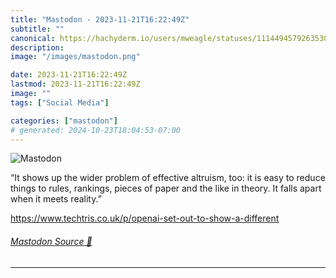 ```yaml
---
title: "Mastodon - 2023-11-21T16:22:49Z"
subtitle: ""
canonical: https://hachyderm.io/users/mweagle/statuses/111449457926353036
description:
image: "/images/mastodon.png"

date: 2023-11-21T16:22:49Z
lastmod: 2023-11-21T16:22:49Z
image: ""
tags: ["Social Media"]

categories: ["mastodon"]
# generated: 2024-10-23T18:04:53-07:00
---
```

![Mastodon](/images/mastodon.png)

<p>“It shows up the wider problem of effective altruism, too: it is easy to reduce things to rules, rankings, pieces of paper and the like in theory. It falls apart when it meets reality.”</p><p><a href="https://www.techtris.co.uk/p/openai-set-out-to-show-a-different" target="_blank" rel="nofollow noopener noreferrer" translate="no"><span class="invisible">https://www.</span><span class="ellipsis">techtris.co.uk/p/openai-set-ou</span><span class="invisible">t-to-show-a-different</span></a></p>


###### [Mastodon Source 🐘](https://hachyderm.io/@mweagle/111449457926353036)

___
